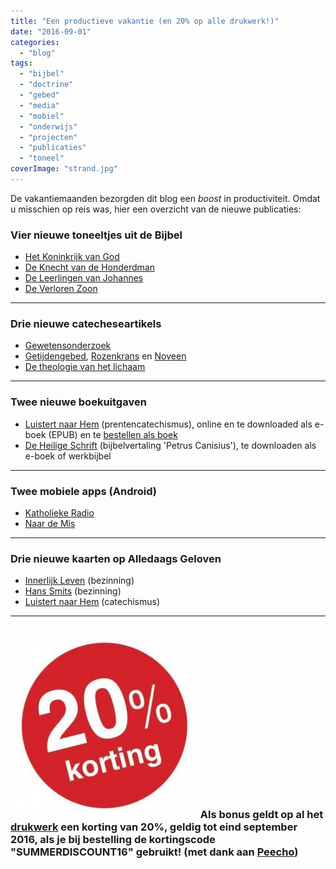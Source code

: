 ```yaml
---
title: "Een productieve vakantie (en 20% op alle drukwerk!)"
date: "2016-09-01"
categories: 
  - "blog"
tags: 
  - "bijbel"
  - "doctrine"
  - "gebed"
  - "media"
  - "mobiel"
  - "onderwijs"
  - "projecten"
  - "publicaties"
  - "toneel"
coverImage: "strand.jpg"
---
```


De vakantiemaanden bezorgden dit blog een _boost_ in productiviteit. Omdat u misschien op reis was, hier een overzicht van de nieuwe publicaties:

### Vier nieuwe toneeltjes uit de Bijbel

- [Het Koninkrijk van God](/blog/het-koninkrijk-gods-bijbeltoneel/)
- [De Knecht van de Honderdman](/blog/de-knecht-van-de-honderdman-bijbeltoneel/)
- [De Leerlingen van Johannes](/blog/de-leerlingen-van-johannes-bijbeltoneel/)
- [De Verloren Zoon](/blog/de-verloren-zoon-bijbeltoneel/)

* * *

### Drie nieuwe catecheseartikels

- [Gewetensonderzoek](/blog/gewetensonderzoek-2/)
- [Getijdengebed](/blog/getijdengebed-2/), [Rozenkrans](/blog/rozenkrans/) en [Noveen](/blog/noveen/)
- [De theologie van het lichaam](/blog/de-theologie-van-het-lichaam/)

* * *

### Twee nieuwe boekuitgaven

- [Luistert naar Hem](/blog/een-designstoel-als-eindpunt-van-een-catechetisch-tijdperk/) (prentencatechismus), online en te downloaded als e-boek (EPUB) en te [bestellen als boek](/blog/luistert-naar-hem-via-print-on-demand/)
- [De Heilige Schrift](/blog/bijbelvertaling-petrus-canisius-studiebijbel-gratis-downloaden/) (bijbelvertaling 'Petrus Canisius'), te downloaden als e-boek of werkbijbel

* * *

### Twee mobiele apps (Android)

- [Katholieke Radio](/blog/mobiele-app-laat-je-katholieke-radiozenders-beluisteren/)
- [Naar de Mis](/blog/mobiele-app-vertelt-waar-je-naar-de-mis-kan-gaan/)

* * *

### Drie nieuwe kaarten op Alledaags Geloven

- [Innerlijk Leven](/blog/opnieuw-innerlijk-leven/) (bezinning)
- [Hans Smits](/blog/alledaags-geloven-met-extra-bezinningsteksten-en-catechismus/) (bezinning)
- [Luistert naar Hem](/blog/alledaags-geloven-met-extra-bezinningsteksten-en-catechismus/) (catechismus)

* * *

### [![korting_20_procent-500x500](images/korting_20_procent-500x500-300x300.jpg)](/page/katholieke-printerboekjes/) Als bonus geldt op al het [drukwerk](/page/katholieke-printerboekjes/) een korting van 20%, geldig tot eind september 2016, als je bij bestelling de kortingscode "SUMMERDISCOUNT16" gebruikt! (met dank aan [Peecho](https://www.peecho.com/))
